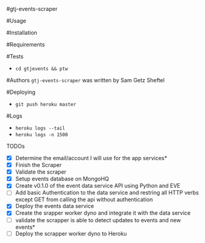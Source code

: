 #gtj-events-scraper

#Usage

#Installation

#Requirements

#Tests
- `cd gtjevents && ptw`

#Authors
`gtj-events-scraper` was written by Sam Getz Sheftel

#Deploying
- `git push heroku master`

#Logs
- `heroku logs --tail`
- `heroku logs -n 1500`

TODOs

- [x] Determine the email/account I will use for the app services*
- [x] Finish the Scraper
- [x] Validate the scraper
- [x] Setup events database on MongoHQ
- [x] Create v0.1.0 of the event data service API using Python and EVE
- [ ] Add basic Authentication to the data service and restring all HTTP verbs except GET from calling the api without authentication
- [x] Deploy the events data service
- [x] Create the srapper worker dyno and integrate it with the data service
- [ ] validate the scrapper is able to detect updates to events and new events*
- [ ] Deploy the scrapper worker dyno to Heroku

